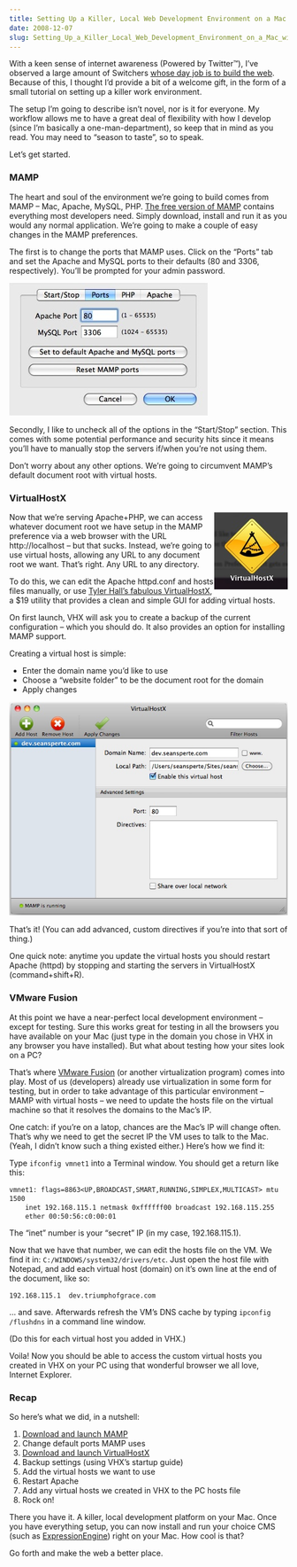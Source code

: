 ```yaml
---
title: Setting Up a Killer, Local Web Development Environment on a Mac with MAMP and VirtualHostX
date: 2008-12-07
slug: Setting_Up_a_Killer_Local_Web_Development_Environment_on_a_Mac_with_MAMP_an
---
```

<p>With a keen sense of internet awareness (Powered by Twitter&#8482;), I&#8217;ve observed a large amount of Switchers <a href="http://snook.ca/archives/other/new-macbook-pro/">whose day job is to build the web</a>. Because of this, I thought I&#8217;d provide a bit of a welcome gift, in the form of a small tutorial on setting up a killer work environment.</p>

<p>The setup I&#8217;m going to describe isn&#8217;t novel, nor is it for everyone. My workflow allows me to have a great deal of flexibility with how I develop (since I&#8217;m basically a one-man-department), so keep that in mind as you read. You may need to &#8220;season to taste&#8221;, so to speak.</p>

<p>Let&#8217;s get started.</p>

<h3>MAMP</h3>

<p>The heart and soul of the environment we&#8217;re going to build comes from MAMP &#8211; Mac, Apache, MySQL, PHP. <a href="http://www.mamp.info/en/mamp.html">The free version of MAMP</a> contains everything most developers need. Simply download, install and run it as you would any normal application. We&#8217;re going to make a couple of easy changes in the MAMP preferences.</p>

<p>The first is to change the ports that MAMP uses. Click on the &#8220;Ports&#8221; tab and set the Apache and MySQL ports to their defaults (80 and 3306, respectively). You&#8217;ll be prompted for your admin password.</p>

<p><img src="/assets/img/mamp-ports.jpg" alt="MAMP port settings" border="0" width="359" height="239"  /></p>

<p>Secondly, I like to uncheck all of the options in the &#8220;Start/Stop&#8221; section. This comes with some potential performance and security hits since it means you&#8217;ll have to manually stop the servers if/when you&#8217;re not using them.</p>

<p>Don&#8217;t worry about any other options. We&#8217;re going to circumvent MAMP&#8217;s default document root with virtual hosts.</p>

<h3>VirtualHostX</h3>

<p><img src="/assets/img/vhx-icon2.jpg" alt="vhx-icon2.jpg" align="right" />Now that we&#8217;re serving Apache+PHP, we can access whatever document root we have setup in the MAMP preference via a web browser with the URL http://localhost &#8211; but that sucks. Instead, we&#8217;re going to use virtual hosts, allowing any URL to any document root we want. That&#8217;s right. Any URL to any directory.</p>

<p>To do this, we can edit the Apache httpd.conf and hosts files manually, or use <a href="http://clickontyler.com/virtualhostx/">Tyler Hall&#8217;s fabulous VirtualHostX</a>, a $19 utility that provides a clean and simple GUI for adding virtual hosts.</p>

<p>On first launch, VHX will ask you to create a backup of the current configuration &#8211; which you should do. It also provides an option for installing MAMP support.</p>

<p>Creating a virtual host is simple:</p>

<ul>
<li>Enter the domain name you&#8217;d like to use</li>
<li>Choose a &#8220;website folder&#8221; to be the document root for the domain</li>
<li>Apply changes</li>
</ul>

<p><img src="/assets/img/vhx2.jpg" alt="vhx2.jpg"  /></p>

<p>That&#8217;s it! (You can add advanced, custom directives if you&#8217;re into that sort of thing.)</p>

<p>One quick note: anytime you update the virtual hosts you should restart Apache (httpd) by stopping and starting the servers in VirtualHostX (command+shift+R).</p>

<h3>VMware Fusion</h3>

<p>At this point we have a near-perfect local development environment &#8211; except for testing. Sure this works great for testing in all the browsers you have available on your Mac (just type in the domain you chose in VHX in any browser you have installed). But what about testing how your sites look on a PC?</p>

<p>That&#8217;s where <a href="http://www.vmware.com/products/fusion/">VMware Fusion</a> (or another virtualization program) comes into play. Most of us (developers) already use virtualization in some form for testing, but in order to take advantage of this particular environment &#8211; MAMP with virtual hosts &#8211; we need to update the hosts file on the virtual machine so that it resolves the domains to the Mac&#8217;s IP.</p>

<p>One catch: if you&#8217;re on a latop, chances are the Mac&#8217;s IP will change often. That&#8217;s why we need to get the secret IP the VM uses to talk to the Mac. (Yeah, I didn&#8217;t know such a thing existed either.) Here&#8217;s how we find it:</p>

<p>Type <code>ifconfig vmnet1</code> into a Terminal window. You should get a return like this:</p>

<pre><code>vmnet1: flags=8863&lt;UP,BROADCAST,SMART,RUNNING,SIMPLEX,MULTICAST&gt; mtu 1500
    inet 192.168.115.1 netmask 0xffffff00 broadcast 192.168.115.255
    ether 00:50:56:c0:00:01
</code></pre>

<p>The &#8220;inet&#8221; number is your &#8220;secret&#8221; IP (in my case, 192.168.115.1).</p>

<p>Now that we have that number, we can edit the hosts file on the VM. We find it in: <code>C:/WINDOWS/system32/drivers/etc</code>. Just open the host file with Notepad, and add each virtual host (domain) on it&#8217;s own line at the end of the document, like so:</p>

<pre><code>192.168.115.1  dev.triumphofgrace.com
</code></pre>

<p>&#8230; and save. Afterwards refresh the VM&#8217;s DNS cache by typing <code>ipconfig /flushdns</code> in a command line window.</p>

<p>(Do this for each virtual host you added in VHX.)</p>

<p>Voila! Now you should be able to access the custom virtual hosts you created in VHX on your PC using that wonderful browser we all love, Internet Explorer.</p>

<h3>Recap</h3>

<p>So here&#8217;s what we did, in a nutshell:</p>

<ol>
<li><a href="http://www.mamp.info/en/download.html">Download and launch MAMP</a></li>
<li>Change default ports MAMP uses</li>
<li><a href="http://clickontyler.com/virtualhostx/">Download and launch VirtualHostX</a></li>
<li>Backup settings (using VHX&#8217;s startup guide)</li>
<li>Add the virtual hosts we want to use</li>
<li>Restart Apache</li>
<li>Add any virtual hosts we created in VHX to the PC hosts file</li>
<li>Rock on!</li>
</ol>

<p>There you have it. A killer, local development platform on your Mac. Once you have everything setup, you can now install and run your choice CMS (such as <a href="http://www.expressionengine.com/index.php?affiliate=sperte">ExpressionEngine</a>) right on your Mac. How cool is that?</p>

<p>Go forth and make the web a better place.</p>